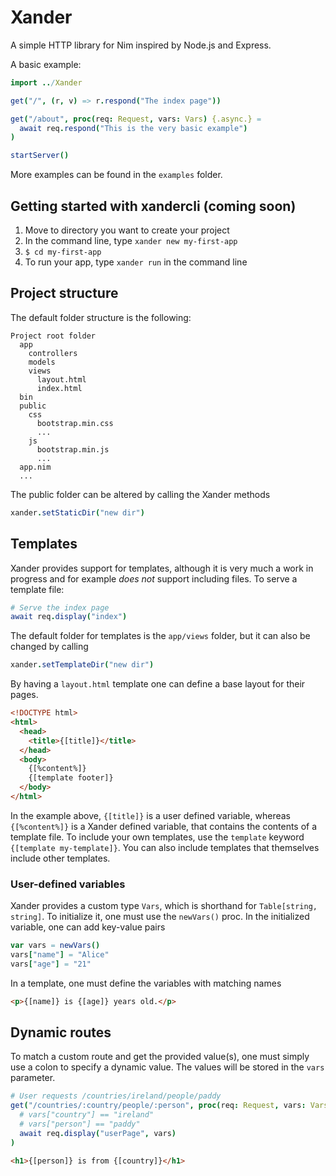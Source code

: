 # Xander
A simple HTTP library for Nim inspired by Node.js and Express.

A basic example:
```nim
import ../Xander

get("/", (r, v) => r.respond("The index page"))

get("/about", proc(req: Request, vars: Vars) {.async.} = 
  await req.respond("This is the very basic example")
)

startServer()
```
More examples can be found in the ```examples``` folder.

## Getting started with xandercli (coming soon)
1. Move to directory you want to create your project
2. In the command line, type ```xander new my-first-app```
3. ```$ cd my-first-app```
4. To run your app, type ```xander run``` in the command line

## Project structure
The default folder structure is the following:
```
Project root folder
  app
    controllers
    models
    views
      layout.html
      index.html
  bin
  public
    css
      bootstrap.min.css
      ...
    js
      bootstrap.min.js
      ...
  app.nim
  ...
```
The public folder can be altered by calling the Xander methods
```nim
xander.setStaticDir("new dir")
```

## Templates
Xander provides support for templates, although it is very much a work in progress and for example *does not* support including files.
To serve a template file:
```nim
# Serve the index page
await req.display("index")
```
The default folder for templates is the ```app/views``` folder, but it can also be changed by calling
```nim
xander.setTemplateDir("new dir")
```
By having a ```layout.html``` template one can define a base layout for their pages.
```html
<!DOCTYPE html>
<html>
  <head>
    <title>{[title]}</title>
  </head>
  <body>
    {[%content%]}
    {[template footer]}
  </body>
</html>
```
In the example above, ```{[title]}``` is a user defined variable, whereas ```{[%content%]}``` is a Xander defined variable, that contains the contents of a template file. To include your own templates, use the ```template``` keyword ```{[template my-template]}```. You can also include templates that themselves include other templates.

### User-defined variables
Xander provides a custom type ```Vars```, which is shorthand for ```Table[string, string]```. To initialize it, one must use the ```newVars()``` proc. In the initialized variable, one can add key-value pairs
```nim
var vars = newVars()
vars["name"] = "Alice"
vars["age"] = "21"
```
In a template, one must define the variables with matching names
```html
<p>{[name]} is {[age]} years old.</p>
```

## Dynamic routes
To match a custom route and get the provided value(s), one must simply use a colon to specify a dynamic value. The values will be stored in the ```vars``` parameter.
```nim
# User requests /countries/ireland/people/paddy
get("/countries/:country/people/:person", proc(req: Request, vars: Vars) {.async.} =  
  # vars["country"] == "ireland"
  # vars["person"] == "paddy"
  await req.display("userPage", vars)
)
```
```html
<h1>{[person]} is from {[country]}</h1>
```
